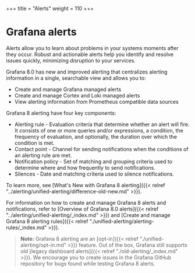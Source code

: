+++
title = "Alerts"
weight = 110
+++

# Grafana alerts

Alerts allow you to learn about problems in your systems moments after they occur. Robust and actionable alerts help you identify and resolve issues quickly, minimizing disruption to your services.

Grafana 8.0 has new and improved alerting that centralizes alerting information in a single, searchable view and allows you to:
- Create and manage Grafana managed alerts
- Create and manage Cortex and Loki managed alerts
- View alerting information from Prometheus compatible data sources

Grafana 8 alerting have four key components:

- Alerting rule - Evaluation criteria that determine whether an alert will fire. It consists of one or more queries and/or expressions, a condition, the frequency of evaluation, and optionally, the duration over which the condition is met.
- Contact point - Channel for sending notifications when the conditions of an alerting rule are met.
- Notification policy - Set of matching and grouping criteria used to determine where and how frequently to send notifications.
- Silences - Date and matching criteria used to silence notifications.

To learn more, see [What's New with Grafana 8 alerting]({{< relref "../alerting/unified-alerting/difference-old-new.md" >}}).

For information on how to create and manage Grafana 8 alerts and notifications, refer to [Overview of Grafana 8.0 alerts]({{< relref "../alerting/unified-alerting/_index.md" >}}) and [Create and manage Grafana 8 alerting rules]({{< relref "./unified-alerting/alerting-rules/_index.md" >}}).

> **Note:** Grafana 8 alerting are an [opt-in]({{< relref "./unified-alerting/opt-in.md" >}}) feature. Out of the box, Grafana still supports old [legacy dashboard alerts]({{< relref "./old-alerting/_index.md" >}}). We encourage you to create issues in the Grafana GitHub repository for bugs found while testing Grafana 8 alerts.
